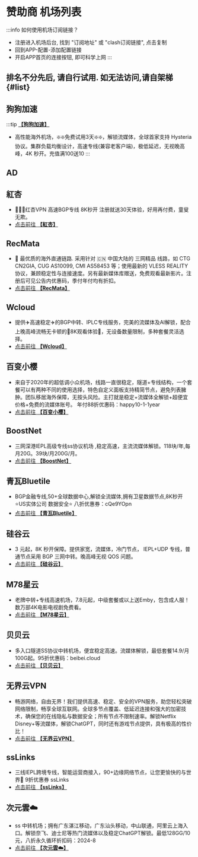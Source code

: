 
# 赞助商 机场列表

:::info 如何使用机场订阅链接？
- 注册进入机场后台, 找到 "订阅地址" 或 "clash订阅链接", 点击复制
- 回到APP-配置-添加配置链接
- 开启APP首页的连接按钮, 即可科学上网
:::

## 排名不分先后, 请自行试用. 如无法访问,请自架梯  {#list}

<countdown-redirect seconds="30" href="/newuser" title="新人礼 领取免费流量"></countdown-redirect>

<!-- ISP1 START -->

## 狗狗加速
:::tip [**【狗狗加速】**](https://1.x31415926.top/redir?i=3eb)

- 高性能海外机场，❇️❇️免费试用3天❇️❇️，解锁流媒体，全球首家支持 Hysteria 协议。集群负载均衡设计，高速专线(兼容老客户端)，极低延迟，无视晚高峰，4K 秒开。充值满100送10
:::

<!-- ISP1 END -->
## AD
<google-ad-12></google-ad-12>

<!-- ISP2 START -->

## 紅杏
- 🎉🎉🎉红杏VPN  高速BGP专线 8K秒开 注册就送30天体验，好用再付费，童叟无欺。
- [点击前往 **【紅杏】**](https://1.x31415926.top/redir?i=3fb)


## RecMata
- 🔗 最优质的海外直通链路. 采用针对 🇨🇳 中国大陆的 三网精品 线路，如 CTG CN2GIA,  CUG AS10099, CMI AS58453 等；使用最新的  VLESS REALITY 协议，兼顾稳定性与连接速度。另有最新媒体库赠送，免费观看最新影片。注册后可见公告内优惠码，季付年付均有折扣。
- [点击前往 **【RecMata】**](https://1.x31415926.top/redir?i=428)


## Wcloud
- 提供✈️高速稳定✈️的BGP中转、IPLC专线服务，完美的流媒体及AI解锁，配合上晚高峰流畅无卡顿的🏰8K观看体验🏰，无设备数量限制，多种套餐灵活选择。
- [点击前往 **【Wcloud】**](https://1.x31415926.top/redir?i=424)


## 百变小樱
- 来自于2020年的超低调小众机场，线路一直很稳定，隧道+专线结构，一个套餐可以有两种不同的使用选择，特色自定义面板支持精简节点，避免列表臃肿。团队移居海外保障，无按头风险。主打就是稳定+流媒体全解锁+超便宜价格+免费的流媒体账号。 年付88折优惠码：happy10-1-1year
- [点击前往 **【百变小樱】**](https://1.x31415926.top/redir?i=429)


## BoostNet
- 三网深港IEPL高级专线ss协议机场 ,稳定高速，主流流媒体解锁。118块/年,每月20G。39块/月200G/月。 
- [点击前往 **【BoostNet】**](https://1.x31415926.top/redir?i=42d)


## 青瓦Bluetile
- BGP金融专线,50+全球数据中心,解锁全流媒体,拥有卫星数据节点,8K秒开 ⭐US实体公司 数据安全⭐ 八折优惠券：cQe9YOpn
- [点击前往 **【青瓦Bluetile】**](https://1.x31415926.top/redir?i=421)


## 硅谷云
- 3 元起，8K 秒开保障。提供家宽，流媒体，冷门节点， IEPL+UDP 专线，普通节点采用 BGP 三网中转。晚高峰无视 QOS 问题。
- [点击前往 **【硅谷云】**](https://1.x31415926.top/redir?i=42b)


## M78星云
- 老牌中转+专线高速机场，7.8元起，中级套餐或以上送Emby，包含成人服！数万部4K电影电视剧免费看。
- [点击前往 **【M78星云】**](https://1.x31415926.top/redir?i=42a)


## 贝贝云
- 多入口隧道SS协议中转机场，便宜稳定高速。流媒体解锁，最低套餐14.9/月100G起。95折优惠码：beibei.cloud
- [点击前往 **【贝贝云】**](https://1.x31415926.top/redir?i=42c)


## 无界云VPN
- 畅游网络，自由无界！我们提供高速、稳定、安全的VPN服务，助您轻松突破网络限制，畅享全球互联网。全球多节点覆盖、低延迟连接和强大的加密技术，确保您的在线隐私与数据安全；所有节点不限制速率。解锁Netflix Disney+等流媒体，解锁ChatGPT，同时还有游戏节点提供，具有极高的性价比！
- [点击前往 **【无界云VPN】**](https://1.x31415926.top/redir?i=427)


## ssLinks
- 三线IEPL跨境专线，智能运营商接入，90+边缘网络节点，让您更愉快的与世界🤝 9折优惠券 ssLinks
- [点击前往 **【ssLinks】**](https://1.x31415926.top/redir?i=42e)


## 次元雲☁️
- ss 中转机场；拥有广东湛江移动，广东汕头移动，中山联通，阿里云上海入口。解锁奈飞、迪士尼等热门流媒体以及稳定ChatGPT解锁。最低128GG/10元，八折永久循环折扣码：2024-8
- [点击前往 **【次元雲☁️】**](https://1.x31415926.top/redir?i=422)


<!-- ISP2 END -->

<script setup>
import { onMounted } from 'vue'

onMounted(() => {
  const script = document.createElement('script');
  script.src = '/js/component/CoutdownRedirect.js?v=250417';
  document.body.appendChild(script);

  const scr12 = document.createElement('script');
  scr12.src = '/js/component/GoogleAd12.js?v=2505193';
  document.body.appendChild(scr12);
});

</script>

